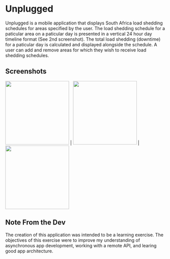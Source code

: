 # Unplugged
Unplugged is a mobile application that displays South Africa load shedding schedules for areas specified by the user. The load shedding schedule for a paticular area on a paticular day is presented in a vertical 24 hour day timeline format (See 2nd screenshot). The total load shedding (downtime) for a paticular day is calculated and displayed alongside the schedule. A user can add and remove areas for which they wish to receive load shedding schedules.

## Screenshots
<img src="https://github.com/Dale-Gathercole-P45/Unplugged/blob/3ca5bace1986a9bbf649f2d1e35c0b59d9f00bcf/screenshots/unplugged_dashboard_2.png" width="200"/> |
<img src="https://github.com/Dale-Gathercole-P45/Unplugged/blob/3ca5bace1986a9bbf649f2d1e35c0b59d9f00bcf/screenshots/unplugged_day_schedule.png" width="200"/> |
<img src="https://github.com/Dale-Gathercole-P45/Unplugged/blob/3ca5bace1986a9bbf649f2d1e35c0b59d9f00bcf/screenshots/unplugged_add_area.png" width="200"/>

## Note From the Dev
The creation of this application was intended to be a learning exercise. The objectives of this exercise were to improve my understanding of asynchronous app development, working with a remote API, and learing good app architecture.
